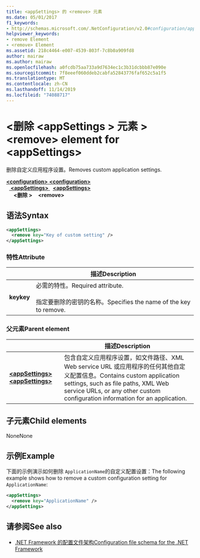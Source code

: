 ```yaml
---
title: <appSettings> 的 <remove> 元素
ms.date: 05/01/2017
f1_keywords:
- http://schemas.microsoft.com/.NetConfiguration/v2.0#configuration/appSettings/remove
helpviewer_keywords:
- remove Element
- <remove> Element
ms.assetid: 218c4464-e007-4539-803f-7c8b0a909fd8
author: mairaw
ms.author: mairaw
ms.openlocfilehash: a0fcdb75aa733a9d7634ec1c3b31dcbbb87e090e
ms.sourcegitcommit: 7f8eeef060ddeb2cabfa52843776faf652c5a1f5
ms.translationtype: MT
ms.contentlocale: zh-CN
ms.lasthandoff: 11/14/2019
ms.locfileid: "74088717"
---
```

# <a name="remove-element-for-appsettings"></a><span data-ttu-id="9b47a-102">\<删除 \<appSettings > 元素 ></span><span class="sxs-lookup"><span data-stu-id="9b47a-102">\<remove> element for \<appSettings></span></span>

<span data-ttu-id="9b47a-103">删除自定义应用程序设置。</span><span class="sxs-lookup"><span data-stu-id="9b47a-103">Removes custom application settings.</span></span>

<span data-ttu-id="9b47a-104">[ **\<configuration>** ](../configuration-element.md)</span><span class="sxs-lookup"><span data-stu-id="9b47a-104">[**\<configuration>**](../configuration-element.md)</span></span>\
<span data-ttu-id="9b47a-105">&nbsp;&nbsp;[ **\<appSettings>** ](appsettings-element-for-configuration.md)</span><span class="sxs-lookup"><span data-stu-id="9b47a-105">&nbsp;&nbsp;[**\<appSettings>**](appsettings-element-for-configuration.md)</span></span>\
<span data-ttu-id="9b47a-106">&nbsp;&nbsp;&nbsp;&nbsp; **\<删除 >**</span><span class="sxs-lookup"><span data-stu-id="9b47a-106">&nbsp;&nbsp;&nbsp;&nbsp;**\<remove>**</span></span>

## <a name="syntax"></a><span data-ttu-id="9b47a-107">语法</span><span class="sxs-lookup"><span data-stu-id="9b47a-107">Syntax</span></span>

```xml
<appSettings>
  <remove key="Key of custom setting" />
</appSettings>
```

### <a name="attribute"></a><span data-ttu-id="9b47a-108">特性</span><span class="sxs-lookup"><span data-stu-id="9b47a-108">Attribute</span></span>

|         | <span data-ttu-id="9b47a-109">描述</span><span class="sxs-lookup"><span data-stu-id="9b47a-109">Description</span></span> |
| ------- | ----------- |
| <span data-ttu-id="9b47a-110">**key**</span><span class="sxs-lookup"><span data-stu-id="9b47a-110">**key**</span></span> | <span data-ttu-id="9b47a-111">必需的特性。</span><span class="sxs-lookup"><span data-stu-id="9b47a-111">Required attribute.</span></span><br><br><span data-ttu-id="9b47a-112">指定要删除的密钥的名称。</span><span class="sxs-lookup"><span data-stu-id="9b47a-112">Specifies the name of the key to remove.</span></span> |

### <a name="parent-element"></a><span data-ttu-id="9b47a-113">父元素</span><span class="sxs-lookup"><span data-stu-id="9b47a-113">Parent element</span></span>

|     | <span data-ttu-id="9b47a-114">描述</span><span class="sxs-lookup"><span data-stu-id="9b47a-114">Description</span></span> |
| --- | ----------- |
| [<span data-ttu-id="9b47a-115"> **\<appSettings>** </span><span class="sxs-lookup"><span data-stu-id="9b47a-115">**\<appSettings>**</span></span>](appsettings-element-for-configuration.md) | <span data-ttu-id="9b47a-116">包含自定义应用程序设置，如文件路径、XML Web service URL 或应用程序的任何其他自定义配置信息。</span><span class="sxs-lookup"><span data-stu-id="9b47a-116">Contains custom application settings, such as file paths, XML Web service URLs, or any other custom configuration information for an application.</span></span> |

## <a name="child-elements"></a><span data-ttu-id="9b47a-117">子元素</span><span class="sxs-lookup"><span data-stu-id="9b47a-117">Child elements</span></span>

<span data-ttu-id="9b47a-118">None</span><span class="sxs-lookup"><span data-stu-id="9b47a-118">None</span></span>

## <a name="example"></a><span data-ttu-id="9b47a-119">示例</span><span class="sxs-lookup"><span data-stu-id="9b47a-119">Example</span></span>

<span data-ttu-id="9b47a-120">下面的示例演示如何删除 `ApplicationName`的自定义配置设置：</span><span class="sxs-lookup"><span data-stu-id="9b47a-120">The following example shows how to remove a custom configuration setting for `ApplicationName`:</span></span>

```xml
<appSettings>
  <remove key="ApplicationName" />
</appSettings>
```

## <a name="see-also"></a><span data-ttu-id="9b47a-121">请参阅</span><span class="sxs-lookup"><span data-stu-id="9b47a-121">See also</span></span>

- [<span data-ttu-id="9b47a-122">.NET Framework 的配置文件架构</span><span class="sxs-lookup"><span data-stu-id="9b47a-122">Configuration file schema for the .NET Framework</span></span>](../index.md)
